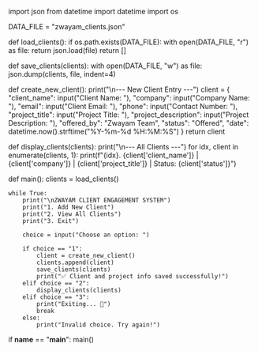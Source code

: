 import json
from datetime import datetime
import os

DATA_FILE = "zwayam_clients.json"

def load_clients():
    if os.path.exists(DATA_FILE):
        with open(DATA_FILE, "r") as file:
            return json.load(file)
    return []

def save_clients(clients):
    with open(DATA_FILE, "w") as file:
        json.dump(clients, file, indent=4)

def create_new_client():
    print("\n--- New Client Entry ---")
    client = {
        "client_name": input("Client Name: "),
        "company": input("Company Name: "),
        "email": input("Client Email: "),
        "phone": input("Contact Number: "),
        "project_title": input("Project Title: "),
        "project_description": input("Project Description: "),
        "offered_by": "Zwayam Team",
        "status": "Offered",
        "date": datetime.now().strftime("%Y-%m-%d %H:%M:%S")
    }
    return client

def display_clients(clients):
    print("\n--- All Clients ---")
    for idx, client in enumerate(clients, 1):
        print(f"{idx}. {client['client_name']} | {client['company']} | {client['project_title']} | Status: {client['status']}")

def main():
    clients = load_clients()

    while True:
        print("\nZWAYAM CLIENT ENGAGEMENT SYSTEM")
        print("1. Add New Client")
        print("2. View All Clients")
        print("3. Exit")

        choice = input("Choose an option: ")

        if choice == "1":
            client = create_new_client()
            clients.append(client)
            save_clients(clients)
            print("✅ Client and project info saved successfully!")
        elif choice == "2":
            display_clients(clients)
        elif choice == "3":
            print("Exiting... 💼")
            break
        else:
            print("Invalid choice. Try again!")

if __name__ == "__main__":
    main()
